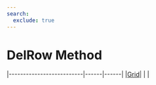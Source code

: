 ```yaml
---
search:
  exclude: true
---
```


<h1 class="heading"><span class="name">DelRow Method</span></h1>

|--------------------------|------|------|
|[Grid](../objects/grid.md)|&nbsp;|&nbsp;|

